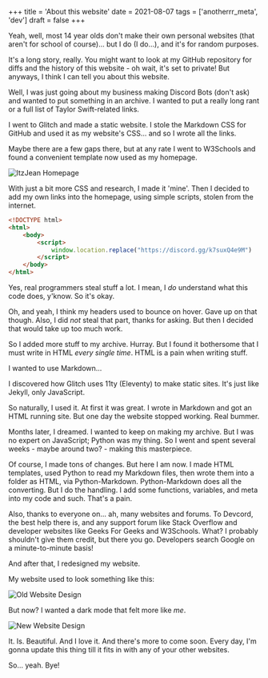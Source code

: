 +++
title = 'About this website'
date = 2021-08-07
tags = ['anotherrr_meta', 'dev']
draft = false
+++

<!-- meta:
- title: About this website
- template: archive
- date: 07. August 2021
- tags: features, public, development, html, python
- img-header: https://i.imgur.com/t41Tr8n.jpg
- img-alt: Photo by Jess Bailey on Unsplash
-->

Yeah, well, most 14 year olds don't make their own personal websites (that aren't for school of course)... but I do (I do...), and it's for random purposes.

It's a long story, really. You might want to look at my GitHub repository for diffs and the history of this website - oh wait, it's set to private! But anyways, I think I can tell you about this website.

Well, I was just going about my business making Discord Bots (don't ask) and wanted to put something in an archive. I wanted to put a really long rant or a full list of Taylor Swift-related links.

I went to Glitch and made a static website. I stole the Markdown CSS for GitHub and used it as my website's CSS... and so I wrote all the links.

Maybe there are a few gaps there, but at any rate I went to W3Schools and found a convenient template now used as my homepage.

![ItzJean Homepage](https://i.imgur.com/TxDM2sG.jpg)

With just a bit more CSS and research, I made it 'mine'. Then I decided to add my own links into the homepage, using simple scripts, stolen from the internet. 

```html
<!DOCTYPE html>
<html>
    <body>
        <script>
            window.location.replace("https://discord.gg/k7suxQ4e9M")
        </script>
    </body>
</html>
```

Yes, real programmers steal stuff a lot. I mean, I *do* understand what this code does, y'know. So it's okay.

Oh, and yeah, I think my headers used to bounce on hover. Gave up on that though. Also, I did *not* steal that part, thanks for asking. But then I decided that would take up too much work.

So I added more stuff to my archive. Hurray. But I found it bothersome that I must write in HTML *every single time*. HTML is a pain when writing stuff.

I wanted to use Markdown...

I discovered how Glitch uses 11ty (Eleventy) to make static sites. It's just like Jekyll, only JavaScript.

So naturally, I used it. At first it was great. I wrote in Markdown and got an HTML running site. But one day the website stopped working. Real bummer.

Months later, I dreamed. I wanted to keep on making my archive. But I was no expert on JavaScript; Python was my thing. So I went and spent several weeks - maybe around two? - making this masterpiece.

Of course, I made tons of changes. But here I am now. I made HTML templates, used Python to read my Markdown files, then wrote them into a folder as HTML, via Python-Markdown. Python-Markdown does all the converting. But I do the handling. I add some functions, variables, and meta into my code and such. That's a pain.

Also, thanks to everyone on... ah, many websites and forums. To Devcord, the best help there is, and any support forum like Stack Overflow and developer websites like Geeks For Geeks and W3Schools. What? I probably shouldn't give them credit, but there you go. Developers search Google on a minute-to-minute basis!

And after that, I redesigned my website.

My website used to look something like this:

![Old Website Design](https://i.imgur.com/pdgUWTA.png)

But now? I wanted a dark mode that felt more like *me*.

![New Website Design](https://i.imgur.com/1VwTZt6.png)

It. Is. Beautiful. And I love it. And there's more to come soon. Every day, I'm gonna update this thing till it fits in with any of your other websites.

So... yeah. Bye!
